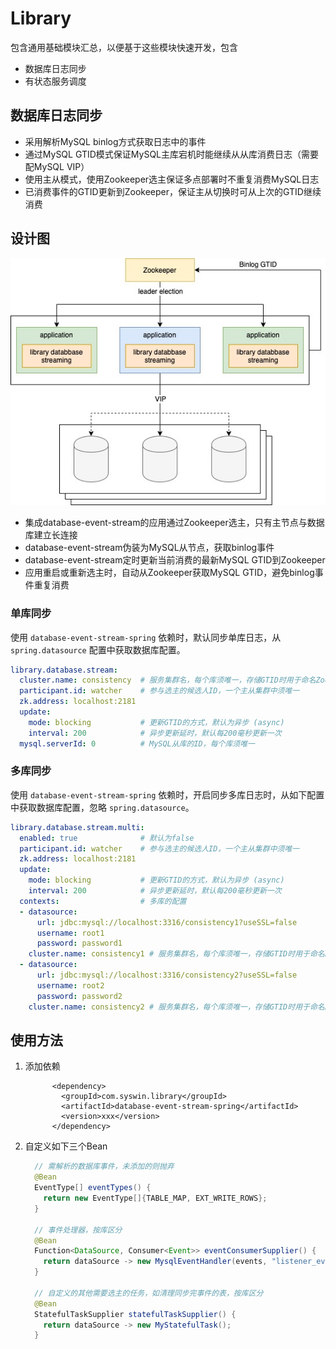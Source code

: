 # Library
包含通用基础模块汇总，以便基于这些模块快速开发，包含
* 数据库日志同步
* 有状态服务调度

## 数据库日志同步
* 采用解析MySQL binlog方式获取日志中的事件
* 通过MySQL GTID模式保证MySQL主库宕机时能继续从从库消费日志（需要配MySQL VIP）
* 使用主从模式，使用Zookeeper选主保证多点部署时不重复消费MySQL日志
* 已消费事件的GTID更新到Zookeeper，保证主从切换时可从上次的GTID继续消费

## 设计图
![数据库日志同步设计图](images/database-streaming.jpg)
* 集成database-event-stream的应用通过Zookeeper选主，只有主节点与数据库建立长连接
* database-event-stream伪装为MySQL从节点，获取binlog事件
* database-event-stream定时更新当前消费的最新MySQL GTID到Zookeeper
* 应用重启或重新选主时，自动从Zookeeper获取MySQL GTID，避免binlog事件重复消费

### 单库同步
使用 `database-event-stream-spring` 依赖时，默认同步单库日志，从 `spring.datasource` 配置中获取数据库配置。

```yaml
library.database.stream:
  cluster.name: consistency  # 服务集群名，每个库须唯一，存储GTID时用于命名Zookeeper节点
  participant.id: watcher    # 参与选主的候选人ID，一个主从集群中须唯一
  zk.address: localhost:2181
  update:
    mode: blocking           # 更新GTID的方式，默认为异步 (async)
    interval: 200            # 异步更新延时，默认每200毫秒更新一次
  mysql.serverId: 0          # MySQL从库的ID，每个库须唯一
```

### 多库同步
使用 `database-event-stream-spring` 依赖时，开启同步多库日志时，从如下配置中获取数据库配置，忽略 `spring.datasource`。
```yaml
library.database.stream.multi:
  enabled: true              # 默认为false             
  participant.id: watcher    # 参与选主的候选人ID，一个主从集群中须唯一
  zk.address: localhost:2181
  update:
    mode: blocking           # 更新GTID的方式，默认为异步 (async)
    interval: 200            # 异步更新延时，默认每200毫秒更新一次
  contexts:                  # 多库的配置
  - datasource:
      url: jdbc:mysql://localhost:3316/consistency1?useSSL=false
      username: root1
      password: password1
    cluster.name: consistency1 # 服务集群名，每个库须唯一，存储GTID时用于命名Zookeeper节点
  - datasource:
      url: jdbc:mysql://localhost:3316/consistency2?useSSL=false
      username: root2
      password: password2
    cluster.name: consistency2 # 服务集群名，每个库须唯一，存储GTID时用于命名Zookeeper节点
```

## 使用方法
1. 添加依赖
    ```
          <dependency>
            <groupId>com.syswin.library</groupId>
            <artifactId>database-event-stream-spring</artifactId>
            <version>xxx</version>
          </dependency>
    ```
1. 自定义如下三个Bean
    ```java
      // 需解析的数据库事件，未添加的则抛弃
      @Bean
      EventType[] eventTypes() {
        return new EventType[]{TABLE_MAP, EXT_WRITE_ROWS};
      }
    
      // 事件处理器，按库区分
      @Bean
      Function<DataSource, Consumer<Event>> eventConsumerSupplier() {
        return dataSource -> new MysqlEventHandler(events, "listener_event");
      }
    
      // 自定义的其他需要选主的任务，如清理同步完事件的表，按库区分
      @Bean
      StatefulTaskSupplier statefulTaskSupplier() {
        return dataSource -> new MyStatefulTask();
      }
    ```
